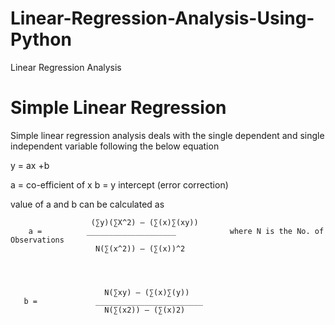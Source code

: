 # Linear-Regression-Analysis-Using-Python
Linear Regression Analysis

# Simple Linear Regression 

Simple linear regression analysis deals with the single dependent and single independent variable following the below equation 

  y = ax +b 
  
  a = co-efficient of x 
  b = y intercept (error correction) 
  
  value of a and b can be calculated as 
       
                      (∑y)(∑X^2) – (∑(x)∑(xy))
        a =          ____________________            where N is the No. of Observations
                       N(∑(x^2)) – (∑(x))^2
                       
        
        
       
                         N(∑xy) – (∑(x)∑(y))
       b =             ________________________
                         N(∑(x2)) – (∑(x)2)

                       



  
